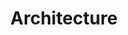 ---
layout: layouts/collection.njk
title: Architecture
navtitle: Architecture
permalink: /architecture/index.html
tags:
  - nav
photos:
  - alt: Blurred vision - August 2017
    title: Blurred vision
    subtitle: August 2017
    image: /static/img/architecture/1.jpg
    large_image: /static/img/architecture/1_1.jpg
    orientation: 'landscape'
  - alt: Blurred vision - August 2017
    title: Blurred vision
    subtitle: August 2017
    image: /static/img/architecture/2.jpg
    large_image: /static/img/architecture/2_1.jpg
    orientation: 'landscape'
  - alt: London’s structure - October 2017
    title: London’s structure
    subtitle: October 2017
    image: /static/img/architecture/3.jpg
    large_image: /static/img/architecture/3_1.jpg
    orientation: 'landscape'
  - alt: London’s structure
    title: London’s structure - October 2017
    image: /static/img/architecture/4.jpg
    subtitle: October 2017
    large_image: /static/img/architecture/4_1.jpg
    orientation: 'landscape'
  - alt: Iceland’s structure - March 2017
    title: Iceland’s structure
    subtitle: March 2017
    image: /static/img/architecture/5.jpg
    large_image: /static/img/architecture/5_1.jpg
    orientation: 'landscape'
  - alt: Iceland’s structure - March 2017
    title: Iceland’s structure
    subtitle: March 2017
    image: /static/img/architecture/6.jpg
    large_image: /static/img/architecture/6_1.jpg
    orientation: 'landscape'
  - alt: Cape Verde - June 2018
    title: Cape Verde
    subtitle: June 2018
    image: /static/img/architecture/7.jpg
    large_image: /static/img/architecture/7_1.jpg
    orientation: 'landscape'
  - alt: Cape Verde - June 2018
    title: Cape Verde
    subtitle: June 2018
    image: /static/img/architecture/8.jpg
    large_image: /static/img/architecture/8_1.jpg
    orientation: 'landscape'
  - alt: Rome
    title: Rome
    subtitle: October 2015
    image: /static/img/architecture/9.jpg
    large_image: /static/img/architecture/9_1.jpg
    orientation: 'landscape'
  - alt: Night lights - January 2016
    title: Night lights
    subtitle: January 2016
    image: /static/img/architecture/10.jpg
    large_image: /static/img/architecture/10_1.jpg
    orientation: 'landscape'
  - alt: Night lights - January 2016
    title: Night lights
    subtitle: January 2016
    image: /static/img/architecture/11.jpg
    large_image: /static/img/architecture/11_1.jpg
    orientation: 'landscape'
  - alt: Brighton beach
    title: Brighton beach
    subtitle: December 2017
    image: /static/img/architecture/12.jpg
    large_image: /static/img/architecture/12_1.jpg
    orientation: 'portrait'
  - alt: Brighton beach
    title: Brighton beach
    subtitle: December 2017
    image: /static/img/architecture/13.jpg
    large_image: /static/img/architecture/13_1.jpg
    orientation: 'landscape'
---